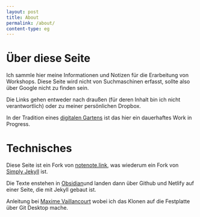 ```yaml
---
layout: post
title: About
permalink: /about/
content-type: eg
---
```

# Über diese Seite

Ich sammle hier meine Informationen und Notizen für die Erarbeitung von Workshops. Diese Seite wird nicht von Suchmaschinen erfasst, sollte also über Google nicht zu finden sein.

Die Links gehen entweder nach draußen (für deren Inhalt bin ich nicht verantwortlich) oder zu meiner persönlichen Dropbox.

In der Tradition eines [digitalen Gartens](https://garyhollingsbee.com/blog/2021/07/28/maintaining-a-digitalgarden) ist das hier ein dauerhaftes Work in Progress.

# Technisches 

Diese Seite ist ein Fork von [notenote.link](https://github.com/Maxence-L/notenote.link), was wiederum ein Fork von [Simply Jekyll](https://github.com/raghudotcc/simply-jekyll) ist. 

Die Texte enstehen in [Obsidian](https://obsidian.md)und landen dann über Github und Netlify auf einer Seite, die mit Jekyll gebaut ist.

Anleitung bei [Maxime Vaillancourt](https://maximevaillancourt.com/blog/setting-up-your-own-digital-garden-with-jekyll) wobei ich das Klonen auf die Festplatte über Git Desktop mache.